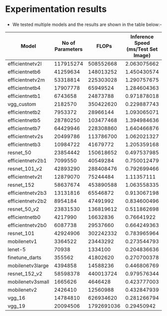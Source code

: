 # Experimentation results
##### 

* We tested multiple models and the results are shown in the table below:-

| Model       | No of Parameters | FLOPs      | Inference Speed (ms/Test Set Image) | Test Accuracy (%) |
|------------------|----------------------|------------|-------------------------------------------------------|---------------|
| efficientnetv2l  | 117915274            | 508552668  | 2.063075662                                           | 93.41         |
| efficientnetb6   | 41259634             | 148013252  | 1.450430574                                           | 93.01         |
| efficientnetv2m  | 53318814             | 225303028  | 1.290757675                                           | 92.97         |
| efficientnetb4   | 17907778             | 65949524   | 1.284604363                                           | 92.59         |
| efficientnetb1   | 6743658              | 24873788   | 0.971878018                                           | 92.38         |
| vgg_custom       | 2182570              | 350422620  | 0.229887743                                           | 92.27         |
| efficientnetb2   | 7953372              | 28966144   | 1.093065071                                           | 92.18         |
| efficientnetb5   | 28780250             | 103477468  | 1.394984636                                           | 92.15         |
| efficientnetb7   | 64429946             | 228308860  | 1.640466876                                           | 92            |
| efficientnetv2s  | 20499786             | 113786700  | 1.062021327                                           | 91.82         |
| efficientnetb3   | 10984722             | 41679772   | 1.205359168                                           | 91.73         |
| resnet_50        | 23854442             | 150618652  | 0.497537985                                           | 91.62         |
| efficientnetv2b1 | 7099550              | 40549284   | 0.750012479                                           | 91.43         |
| resnet_101_v2    | 42893290             | 288408476  | 0.792699466                                           | 91.38         |
| efficientnetv2t  | 12879070             | 75244484   | 1.11357111                                            | 91.25         |
| resnet_152       | 58637674             | 453890588  | 1.063558335                                           | 91.19         |
| efficientnetv2b3 | 13131816             | 65546872   | 0.913067198                                           | 91.09         |
| efficientnetv2b2 | 8954184              | 47491992   | 0.834600496                                           | 91.06         |
| resnet_50_v2     | 23831530             | 136819612  | 0.511862698                                           | 90.95         |
| efficientnetb0   | 4217990              | 16632836   | 0.76641922                                            | 90.81         |
| efficientnetv2b0 | 6087738              | 29537660   | 0.664249363                                           | 90.25         |
| resnet_101       | 42924906             | 302242332  | 0.783965964                                           | 90.09         |
| mobilenetv1      | 3364522              | 23443292   | 0.273544793                                           | 89.89         |
| lenet-5          | 70938                | 1334100    | 0.204836636                                           | 89.68         |
| finetune_darts   | 355562               | 41802620   | 0.270700378                                           | 88.89         |
| mobilenetv3large | 4394858              | 14588236   | 0.446806769                                           | 84.06         |
| resnet_152_v2    | 58598378             | 440013724  | 0.979576344                                           | 81.15         |
| mobilenetv3small | 1665626              | 4646428    | 0.423777003                                           | 45.87         |
| mobilenetv2      | 2426410              | 12560988   | 0.432847939                                           | 43.83         |
| vgg_16           | 14784810             | 626934620  | 0.281266794                                           | 10            |
| vgg_19           | 20094506             | 1792691036 | 0.29450942                                            | 10            |